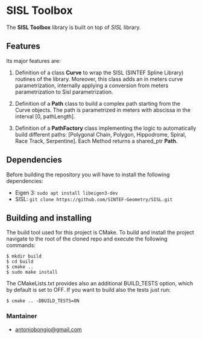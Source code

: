 # SISL Toolbox
The **SISL Toolbox** library is built on top of *SISL* library.

## Features
Its major features are:

1. Definition of a class **Curve** to wrap the SISL (SINTEF Spline Library) routines of the library. Moreover, this class adds an in meters curve parametrization, internally applying a conversion from meters parametrization to Sisl parametrization.

2. Definition of a **Path** class to build a complex path starting from the Curve objects. The path is parametrized in meters with abscissa in the interval [0, pathLength].

3. Definition of a **PathFactory** class implementing the logic to automatically build different paths: [Polygonal Chain, Polygon, Hippodrome, Spiral, Race Track, Serpentine]. Each Method returns a shared_ptr **Path**.
## Dependencies
Before building the repository you will have to install the following dependencies:
* Eigen 3: `sudo apt install libeigen3-dev`
* SISL: `git clone https://github.com/SINTEF-Geometry/SISL.git`

## Building and installing

The build tool used for this project is CMake. To build and install the project navigate to the root of the cloned repo and execute the following commands:

    $ mkdir build
    $ cd build
    $ cmake ..
    $ sudo make install

The CMakeLists.txt provides also an additional BUILD_TESTS option, which by default is set to OFF. If you want to build also the tests just run:

    $ cmake .. -DBUILD_TESTS=ON

### Mantainer

* <antoniobongio@gmail.com>
